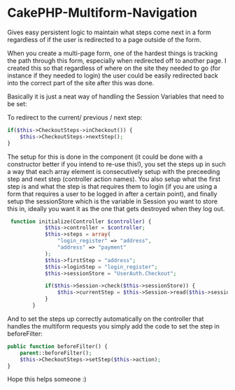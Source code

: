 CakePHP-Multiform-Navigation
============================

Gives easy persistent logic to maintain what steps come next in a form regardless of if the user is redirected to a page outside of the form.

When you create a multi-page form, one of the hardest things is tracking the path through this form, especially when redirected off to another page. I created this so that regardless of where on the site they needed to go (for instance if they needed to login) the user could be easily redirected back into the correct part of the site after this was done.

Basically it is just a neat way of handling the Session Variables that need to be set:

To redirect to the current/ previous / next step:

```php
if($this->CheckoutSteps->inCheckout()) {
    $this->CheckoutSteps->nextStep();
}
```

The setup for this is done in the component (it could be done with a constructor better if you intend to re-use this!), you set the steps up in such a way that each array element is consecutively setup with the preceeding step and next step (controller action names).
You also setup what the first step is and what the step is that requires them to login (if you are using a form that requires a user to be logged in after a certain point), and finally setup the sessionStore which is the variable in Session you want to store this in, ideally you want it as the one that gets destroyed when they log out.

```php
 function initialize(Controller $controller) {
            $this->controller = $controller;
            $this->steps = array(
                "login_register" => "address",
                "address" => "payment"
            );
            $this->firstStep = "address";
            $this->loginStep = "login_register";
            $this->sessionStore = "UserAuth.Checkout";

            if($this->Session->check($this->sessionStore)) {
                $this->currentStep = $this->Session->read($this->sessionStore);
            }
        }
```

And to set the steps up correctly automatically on the controller that handles the multiform requests you simply add the code to set the step in beforeFilter:

```php
public function beforeFilter() {
    parent::beforeFilter();
    $this->CheckoutSteps->setStep($this->action);
}
```

Hope this helps someone :)
